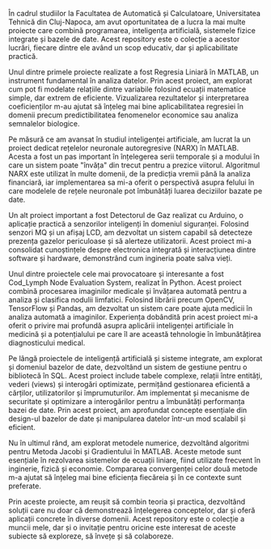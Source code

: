 În cadrul studiilor la Facultatea de Automatică și Calculatoare, Universitatea Tehnică din Cluj-Napoca, am avut oportunitatea de a lucra la mai multe proiecte care combină programarea, inteligența artificială, sistemele fizice integrate și bazele de date. Acest repository este o colecție a acestor lucrări, fiecare dintre ele având un scop educativ, dar și aplicabilitate practică.

Unul dintre primele proiecte realizate a fost Regresia Liniară în MATLAB, un instrument fundamental în analiza datelor. Prin acest proiect, am explorat cum pot fi modelate relațiile dintre variabile folosind ecuații matematice simple, dar extrem de eficiente. Vizualizarea rezultatelor și interpretarea coeficienților m-au ajutat să înțeleg mai bine aplicabilitatea regresiei în domenii precum predictibilitatea fenomenelor economice sau analiza semnalelor biologice.

Pe măsură ce am avansat în studiul inteligenței artificiale, am lucrat la un proiect dedicat rețelelor neuronale autoregresive (NARX) în MATLAB. Acesta a fost un pas important în înțelegerea serii temporale și a modului în care un sistem poate "învăța" din trecut pentru a prezice viitorul. Algoritmul NARX este utilizat în multe domenii, de la predicția vremii până la analiza financiară, iar implementarea sa mi-a oferit o perspectivă asupra felului în care modelele de rețele neuronale pot îmbunătăți luarea deciziilor bazate pe date.

Un alt proiect important a fost Detectorul de Gaz realizat cu Arduino, o aplicație practică a senzorilor inteligenți în domeniul siguranței. Folosind senzori MQ și un afișaj LCD, am dezvoltat un sistem capabil să detecteze prezența gazelor periculoase și să alerteze utilizatorii. Acest proiect mi-a consolidat cunoștințele despre electronica integrată și interacțiunea dintre software și hardware, demonstrând cum ingineria poate salva vieți.

Unul dintre proiectele cele mai provocatoare și interesante a fost Cod_Lymph Node Evaluation System, realizat în Python. Acest proiect combină procesarea imaginilor medicale și învățarea automată pentru a analiza și clasifica nodulii limfatici. Folosind librării precum OpenCV, TensorFlow și Pandas, am dezvoltat un sistem care poate ajuta medicii în analiza automată a imaginilor. Experiența dobândită prin acest proiect mi-a oferit o privire mai profundă asupra aplicării inteligenței artificiale în medicină și a potențialului pe care îl are această tehnologie în îmbunătățirea diagnosticului medical.

Pe lângă proiectele de inteligență artificială și sisteme integrate, am explorat și domeniul bazelor de date, dezvoltând un sistem de gestiune pentru o bibliotecă în SQL. Acest proiect include tabele complexe, relații între entități, vederi (views) și interogări optimizate, permițând gestionarea eficientă a cărților, utilizatorilor și împrumuturilor. Am implementat și mecanisme de securitate și optimizare a interogărilor pentru a îmbunătăți performanța bazei de date. Prin acest proiect, am aprofundat concepte esențiale din design-ul bazelor de date și manipularea datelor într-un mod scalabil și eficient.

Nu în ultimul rând, am explorat metodele numerice, dezvoltând algoritmi pentru Metoda Jacobi și Gradientului în MATLAB. Aceste metode sunt esențiale în rezolvarea sistemelor de ecuații liniare, fiind utilizate frecvent în inginerie, fizică și economie. Compararea convergenței celor două metode m-a ajutat să înțeleg mai bine eficiența fiecăreia și în ce contexte sunt preferate.

Prin aceste proiecte, am reușit să combin teoria și practica, dezvoltând soluții care nu doar că demonstrează înțelegerea conceptelor, dar și oferă aplicații concrete în diverse domenii. Acest repository este o colecție a muncii mele, dar și o invitație pentru oricine este interesat de aceste subiecte să exploreze, să învețe și să colaboreze.
